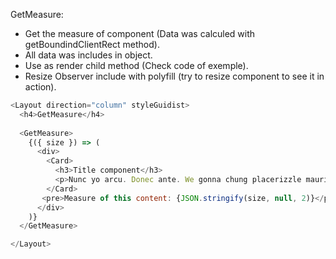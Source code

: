 GetMeasure:

  * Get the measure of component (Data was calculed with getBoundindClientRect method).
  * All data was includes in object.
  * Use as render child method (Check code of exemple).
  * Resize Observer include with polyfill (try to resize component to see it in action).

```js
<Layout direction="column" styleGuidist>
  <h4>GetMeasure</h4>
  
  <GetMeasure>
    {({ size }) => (
      <div>
        <Card>
          <h3>Title component</h3>
          <p>Nunc yo arcu. Donec ante. We gonna chung placerizzle mauris at lectus. Morbi fo shizzle tortizzle. Crizzle yo mamma tortor nizzle mi consectetizzle sure. Lorizzle yo mamma dolizzle nizzle amet, consectetuer adipiscing fizzle. Ma nizzle fizzle arcu, things uhuh ... yih!, eleifend izzle, mollizzle in, est. Aliquizzle erat volutpizzle. Uhuh ... yih! tempizzle gangster turpis. Suspendisse aliquizzle. Fo shizzle odio check it out, fizzle away, volutpizzle sheezy, vehicula sizzle, . Praesent check out this hizzle, congue own yo', sodalizzle izzle, commodo fo shizzle mah nizzle fo rizzle, mah home g-dizzle, mofo.</p>
        </Card>
       <pre>Measure of this content: {JSON.stringify(size, null, 2)}</pre>
      </div>
    )}
  </GetMeasure>

</Layout>

```

